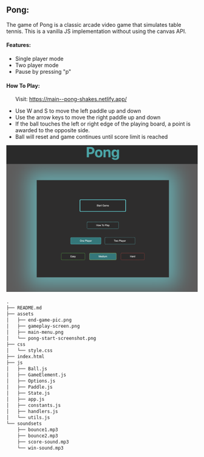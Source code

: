 
## Pong:
The game of Pong is a classic arcade video game that simulates table tennis. This is a vanilla JS implementation without using the canvas API.


#### Features:

* Single player mode 
* Two player mode
* Pause by pressing "p"

#### How To Play:

&nbsp;&nbsp;&nbsp;&nbsp;&nbsp;&nbsp;Visit: https://main--pong-shakes.netlify.app/

* Use W and S to move the left paddle up and down
* Use the arrow keys to move the right paddle up and down
* If the ball touches the left or right edge of the playing board,
a point is awarded to the opposite side.
* Ball will reset and game continues until score limit is reached

![Pong Start Screen](./assets/main-menu.png)

```
.
├── README.md
├── assets
│   ├── end-game-pic.png
│   ├── gameplay-screen.png
│   ├── main-menu.png
│   └── pong-start-screenshot.png
├── css
│   └── style.css
├── index.html
├── js
│   ├── Ball.js
│   ├── GameElement.js
│   ├── Options.js
│   ├── Paddle.js
│   ├── State.js
│   ├── app.js
│   ├── constants.js
│   ├── handlers.js
│   └── utils.js
└── soundsets
    ├── bounce1.mp3
    ├── bounce2.mp3
    ├── score-sound.mp3
    └── win-sound.mp3

```

